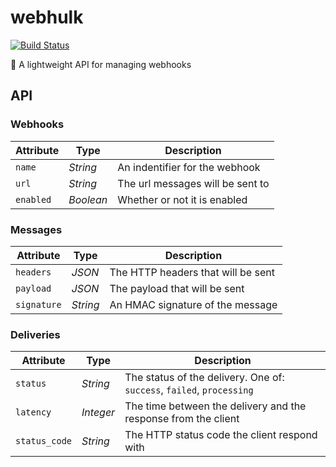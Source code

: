 # webhulk

[![Build Status](https://travis-ci.org/grvcoelho/webhulk.svg?branch=master)](https://travis-ci.org/grvcoelho/webhulk)

:construction: A lightweight API for managing webhooks

## API

### Webhooks

| Attribute | Type | Description |
| --------- | ---- | ----------- |
| `name` | *String* | An indentifier for the webhook |
| `url` | *String* | The url messages will be sent to |
| `enabled` | *Boolean* | Whether or not it is enabled |


### Messages

| Attribute | Type | Description |
| --------- | ---- | ----------- |
| `headers` | *JSON* | The HTTP headers that will be sent |
| `payload` | *JSON* | The payload that will be sent |
| `signature` | *String* | An HMAC signature of the message |

### Deliveries

| Attribute | Type | Description |
| --------- | ---- | ----------- |
| `status` | *String* | The status of the delivery. One of: `success`, `failed`, `processing` |
| `latency` | *Integer* | The time between the delivery and the response from the client |
| `status_code` | *String* | The HTTP status code the client respond with |
